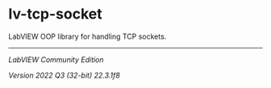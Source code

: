 # lv-tcp-socket

LabVIEW OOP library for handling TCP sockets.

---

*LabVIEW Community Edition*

*Version 2022 Q3 (32-bit) 22.3.1f8*
